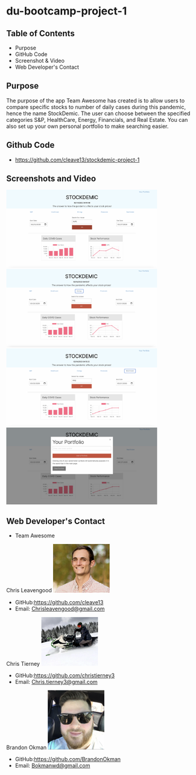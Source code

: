 # du-bootcamp-project-1

## Table of Contents
* Purpose
* GitHub Code
* Screenshot & Video
* Web Developer's Contact
## Purpose
The purpose of the app Team Awesome has created is to allow users to compare specific stocks to number of daily cases during this pandemic, hence the name StockDemic. The user can choose between the specified categories S&P, HealthCare, Energy, Financials, and Real Estate. You can also set up your own personal portfolio to make searching easier.
## Github Code
* https://github.com/cleave13/stockdemic-project-1
## Screenshots and Video
<img width="400" alt="Screen Grab1" src=img/ApplePic.png>
<img width="400" alt="Screen Grab2" src=img/EnergyPic.png>
<img width="400" alt="Screen Grab3" src=img/RealEstatePic.png>
<img width="400" alt="Screen Grab4" src=img/PortfolioPic.png>

## Web Developer's Contact
* Team Awesome

Chris Leavengood
<img width="150" alt="Chris L pic" src="img/ChrisL.png">
* GitHub:https://github.com/cleave13
* Email: Chrisleavengood@gmail.com

Chris Tierney
<img width="150" alt="Chris T pic" src="img/ChrisT.png">
* GitHub:https://github.com/christierney3
* Email: Chris.tierney3@gmail.com

Brandon Okman
<img width="150" alt="Brandon O pic" src="img/Brandon.png">
* GitHub:https://github.com/BrandonOkman
* Email: Bokmanwd@gmail.com